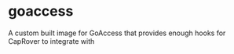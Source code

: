 # goaccess
A custom built image for GoAccess that provides enough hooks for CapRover to integrate with
